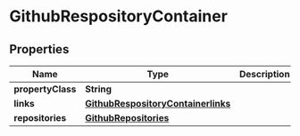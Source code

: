 

# GithubRespositoryContainer


## Properties

| Name | Type | Description | Notes |
|------------ | ------------- | ------------- | -------------|
|**propertyClass** | **String** |  |  [optional] |
|**links** | [**GithubRespositoryContainerlinks**](GithubRespositoryContainerlinks.md) |  |  [optional] |
|**repositories** | [**GithubRepositories**](GithubRepositories.md) |  |  [optional] |



